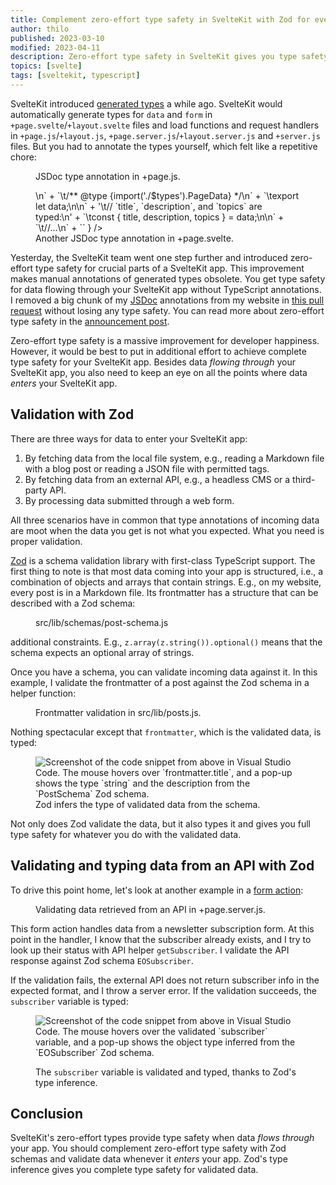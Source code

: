 ```yaml
---
title: Complement zero-effort type safety in SvelteKit with Zod for even more type safety
author: thilo
published: 2023-03-10
modified: 2023-04-11
description: Zero-effort type safety in SvelteKit gives you type safety for data that flows through your app. This post shows you how to complement zero-effort type safety with Zod schemas to validate and type incoming data in a SvelteKit app.
topics: [svelte]
tags: [sveltekit, typescript]
---
```


<script>
  import Image from '$lib/components/image.svelte';
  import Highlight , { HighlightSvelte } from 'svelte-highlight';
  import { javascript } from 'svelte-highlight/languages';
</script>

SvelteKit introduced [generated types](https://kit.svelte.dev/docs/types#generated-types) a while ago. SvelteKit would automatically generate types for `data` and `form` in `+page.svelte`/`+layout.svelte` files and load functions and request handlers in `+page.js`/`+layout.js`, `+page.server.js`/`+layout.server.js` and `+server.js` files. But you had to annotate the types yourself, which felt like a repetitive chore:

<figure style="place-items: stretch;">
  <Highlight language={javascript} code={`/** @type {import('./$types').PageLoad} */\n` + `export async function load({ fetch, params }) {\n` + '\t// `fetch` and `params` are typed.\n' + `}`} />
  <figcaption>JSDoc type annotation in +page.js.</figcaption>
</figure>

<figure style="place-items: stretch;">
  <HighlightSvelte code={`<script>\n` + `\t/** @type {import('./$types').PageData} */\n` + `\texport let data;\n\n` + '\t// `title`, `description`, and `topics` are typed:\n' + `\tconst { title, description, topics } = data;\n\n` + `\t//...\n` + `</script>` } />
  <figcaption>Another JSDoc type annotation in +page.svelte.</figcaption>
</figure>

Yesterday, the SvelteKit team went one step further and introduced zero-effort type safety for crucial parts of a SvelteKit app. This improvement makes manual annotations of generated types obsolete. You get type safety for data flowing through your SvelteKit app without TypeScript annotations. I removed a big chunk of my [JSDoc](https://www.typescriptlang.org/docs/handbook/jsdoc-supported-types.html) annotations from my website in [this pull request](https://github.com/maiertech/maier.tech/pull/660) without losing any type safety. You can read more about zero-effort type safety in the [announcement post](https://svelte.dev/blog/zero-config-type-safety).

Zero-effort type safety is a massive improvement for developer happiness. However, it would be best to put in additional effort to achieve complete type safety for your SvelteKit app. Besides data _flowing through_ your SvelteKit app, you also need to keep an eye on all the points where data _enters_ your SvelteKit app.

## Validation with Zod

There are three ways for data to enter your SvelteKit app:

1. By fetching data from the local file system, e.g., reading a Markdown file with a blog post or reading a JSON file with permitted tags.
1. By fetching data from an external API, e.g., a headless CMS or a third-party API.
1. By processing data submitted through a web form.

All three scenarios have in common that type annotations of incoming data are moot when the data you get is not what you expected. What you need is proper validation.

[Zod](https://zod.dev/) is a schema validation library with first-class TypeScript support. The first thing to note is that most data coming into your app is structured, i.e., a combination of objects and arrays that contain strings. E.g., on my website, every post is in a Markdown file. Its frontmatter has a structure that can be described with a Zod schema:

<figure style="place-items: stretch;">
  <Highlight language={javascript} code={`import { z } from 'zod';\n\n` + `export default z.object({\n` + `\ttitle: z.string(),\n` + `\tauthor: z.string(),\n` + `\tdescription: z.string(),\n` + `\tpublished: z.string().datetime(),\n` + `\ttopics: z.array(z.string()).optional(),\n` + `\ttags: z.array(z.string()).optional(),\n` + `});`} />
  <figcaption>src/lib/schemas/post-schema.js</figcaption>
</figure>

additional constraints. E.g., `z.array(z.string()).optional()` means that the schema expects an optional array of strings.

Once you have a schema, you can validate incoming data against it. In this example, I validate the frontmatter of a post against the Zod schema in a helper function:

<figure style="place-items: stretch;">
  <Highlight language={javascript} code={`const result = PostSchema.safeParse(post.metadata);\n\n` + `if (!result.success) {\n` + '\tthrow new Error(`Frontmatter of file ${path} failed validation.`);\n' + `}\n\n` + `const frontmatter = result.data;\n\n` + `const slug = slugify(frontmatter.title);`} />
  <figcaption>Frontmatter validation in src/lib/posts.js.</figcaption>
</figure>

Nothing spectacular except that `frontmatter`, which is the validated data, is typed:

<figure>
<Image
  ratio={1304/597}
  alt="Screenshot of the code snippet from above in Visual Studio Code. The mouse hovers over `frontmatter.title`, and a pop-up shows the type `string` and the description from the `PostSchema` Zod schema."
  url="https://share.mailbox.org/ajax/share/0fc919770d43c502f4ad61cd43c54b6eba59b989df892f93/1/8/MjQ0/MjQ0LzM2MA?dl=true"
  loading="lazy" />
<figcaption>Zod infers the type of validated data from the schema.</figcaption>
</figure>

Not only does Zod validate the data, but it also types it and gives you full type safety for whatever you do with the validated data.

## Validating and typing data from an API with Zod

To drive this point home, let's look at another example in a [form action](https://kit.svelte.dev/docs/form-actions):

<figure style="place-items: stretch;">
  <Highlight language={javascript} code={`const res = await getSubscriber(validated_data.email_address);\n\n` + `if (!res.ok) {\n` + `\tthrow error(500, 'Subscription failed.');\n` + `}\n\n` + `// Validate subscriber.\n` + `const result = EOSubscriber.safeParse(await res.json());\n\n` + `if (!result.success) {\n` + `\tthrow error(500, 'Subscription failed.');\n` + `}\n\n` + `const subscriber = result.data;` } />
  <figcaption>Validating data retrieved from an API in +page.server.js.</figcaption>
</figure>

This form action handles data from a newsletter subscription form. At this point in the handler, I know that the subscriber already exists, and I try to look up their status with API helper `getSubscriber`. I validate the API response against Zod schema `EOSubscriber`.

If the validation fails, the external API does not return subscriber info in the expected format, and I throw a server error. If the validation succeeds, the `subscriber` variable is typed:

<figure>
<Image
  ratio={1225/799}
  alt="Screenshot of the code snippet from above in Visual Studio Code. The mouse hovers over the validated `subscriber` variable, and a pop-up shows the object type inferred from the `EOSubscriber` Zod schema."
  url="https://share.mailbox.org/ajax/share/0cb3999b00493501c3056f0049354b9bad6086629024f883/1/8/MjQ0/MjQ0LzM2MQ?dl=true"
  loading="lazy" />
<figcaption>

The `subscriber` variable is validated and typed, thanks to Zod's type inference.

</figcaption>
</figure>

## Conclusion

SvelteKit's zero-effort types provide type safety when data _flows through_ your app. You should complement zero-effort type safety with Zod schemas and validate data whenever it _enters_ your app. Zod's type inference gives you complete type safety for validated data.
